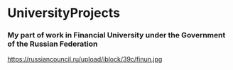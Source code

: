 # UniversityProjects


### My part of work in Financial University under the Government of the Russian Federation

https://russiancouncil.ru/upload/iblock/39c/finun.jpg




